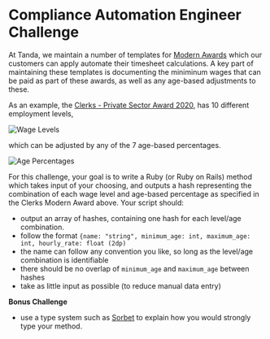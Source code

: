 # Compliance Automation Engineer Challenge

At Tanda, we maintain a number of templates for [Modern Awards](https://www.fairwork.gov.au/awards-and-agreements/awards/list-of-awards) which our customers can apply automate their timesheet calculations. A key part of maintaining these templates is documenting the miniminum wages that can be paid as part of these awards, as well as any age-based adjustments to these.  

As an example, the [Clerks - Private Sector Award 2020](http://awardviewer.fwo.gov.au/award/show/MA000002#P413_32840), has 10 different employment levels,

![Wage Levels](https://github.com/TandaHQ/work-samples/blob/add-compliance-tech-challenge/compliance/Clerks%20Wage%20Levels.png)

which can be adjusted by any of the 7 age-based percentages.

![Age Percentages](https://github.com/TandaHQ/work-samples/blob/add-compliance-tech-challenge/compliance/Clerks%20Age-Based%20Percentages.png)

For this challenge, your goal is to write a Ruby (or Ruby on Rails) method which takes input of your choosing, and outputs a hash representing the combination of each wage level and age-based percentage as specified in the Clerks Modern Award above.  Your script should:

 - output an array of hashes, containing one hash for each level/age combination.  
 - follow the format ```{name: "string", minimum_age: int, maximum_age: int, hourly_rate: float (2dp)```
 - the name can follow any convention you like, so long as the level/age combination is identifiable
 - there should be no overlap of `minimum_age` and `maximum_age` between hashes
 - take as little input as possible (to reduce manual data entry)
 
 **Bonus Challenge**
  - use a type system such as [Sorbet](https://sorbet.org/) to explain how you would strongly type your method.  
